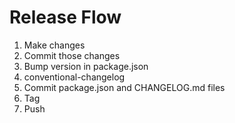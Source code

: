 # Release Flow

1. Make changes
2. Commit those changes
3. Bump version in package.json
4. conventional-changelog
5. Commit package.json and CHANGELOG.md files
6. Tag
7. Push
